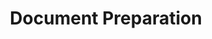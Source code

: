 ---
lang: en
slug: "/services/document-preparation"
title: "Document Preparation"
image: "https://i.ibb.co/1qzGf65/under-construction.png"
heading: "Under construction"
description: "This page is currently under construction. We are sorry for the inconvenience."
---